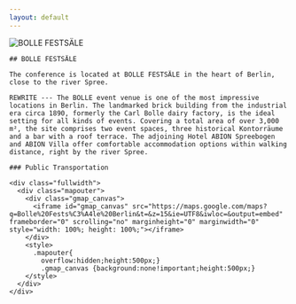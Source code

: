 ```yaml
---
layout: default
---
```


<div class="fullwidth">
  <img class="lazy" sizes="(max-width: 3840px) 100vw, 3840px"
    data-srcset="
    /assets/location/cover/cover_rcerat_c_scale,w_480.jpg 480w,
    /assets/location/cover/cover_rcerat_c_scale,w_901.jpg 901w,
    /assets/location/cover/cover_rcerat_c_scale,w_1207.jpg 1207w,
    /assets/location/cover/cover_rcerat_c_scale,w_1465.jpg 1465w,
    /assets/location/cover/cover_rcerat_c_scale,w_1695.jpg 1695w,
    /assets/location/cover/cover_rcerat_c_scale,w_1911.jpg 1911w,
    /assets/location/cover/cover_rcerat_c_scale,w_2111.jpg 2111w,
    /assets/location/cover/cover_rcerat_c_scale,w_2288.jpg 2288w,
    /assets/location/cover/cover_rcerat_c_scale,w_2461.jpg 2461w,
    /assets/location/cover/cover_rcerat_c_scale,w_2633.jpg 2633w,
    /assets/location/cover/cover_rcerat_c_scale,w_2798.jpg 2798w,
    /assets/location/cover/cover_rcerat_c_scale,w_2964.jpg 2964w,
    /assets/location/cover/cover_rcerat_c_scale,w_3111.jpg 3111w,
    /assets/location/cover/cover_rcerat_c_scale,w_3258.jpg 3258w,
    /assets/location/cover/cover_rcerat_c_scale,w_3406.jpg 3406w,
    /assets/location/cover/cover_rcerat_c_scale,w_3547.jpg 3547w,
    /assets/location/cover/cover_rcerat_c_scale,w_3686.jpg 3686w,
    /assets/location/cover/cover_rcerat_c_scale,w_3830.jpg 3830w,
    /assets/location/cover/cover_rcerat_c_scale,w_3834.jpg 3834w,
    /assets/location/cover/cover_rcerat_c_scale,w_3840.jpg 3840w"
    data-src="/assets/location/cover/cover_rcerat_c_scale,w_3840.jpg"
    alt="BOLLE FESTSÄLE"
    title="BOLLE FESTSÄLE">
</div>

<section class="section section--main">
  <div class="container">

    ## BOLLE FESTSÄLE

    The conference is located at BOLLE FESTSÄLE in the heart of Berlin, close to the river Spree.

    REWRITE --- The BOLLE event venue is one of the most impressive locations in Berlin. The landmarked brick building from the industrial era circa 1890, formerly the Carl Bolle dairy factory, is the ideal setting for all kinds of events. Covering a total area of over 3,000 m², the site comprises two event spaces, three historical Kontorräume and a bar with a roof terrace. The adjoining Hotel ABION Spreebogen and ABION Villa offer comfortable accommodation options within walking distance, right by the river Spree.

    ### Public Transportation

    <div class="fullwidth">
      <div class="mapouter">
        <div class="gmap_canvas">
          <iframe id="gmap_canvas" src="https://maps.google.com/maps?q=Bolle%20Fests%C3%A4le%20Berlin&t=&z=15&ie=UTF8&iwloc=&output=embed" frameborder="0" scrolling="no" marginheight="0" marginwidth="0" style="width: 100%; height: 100%;"></iframe>
        </div>
        <style>
          .mapouter{
            overflow:hidden;height:500px;}
            .gmap_canvas {background:none!important;height:500px;}
        </style>
      </div>
    </div>

  </div>
</section>